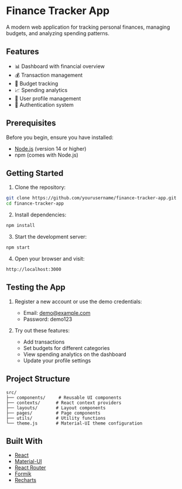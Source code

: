 # Finance Tracker App

A modern web application for tracking personal finances, managing budgets, and analyzing spending patterns.

## Features

- 📊 Dashboard with financial overview
- 💰 Transaction management
- 📅 Budget tracking
- 📈 Spending analytics
- 👤 User profile management
- 🔐 Authentication system

## Prerequisites

Before you begin, ensure you have installed:
- [Node.js](https://nodejs.org/) (version 14 or higher)
- npm (comes with Node.js)

## Getting Started

1. Clone the repository:
```bash
git clone https://github.com/yourusername/finance-tracker-app.git
cd finance-tracker-app
```

2. Install dependencies:
```bash
npm install
```

3. Start the development server:
```bash
npm start
```

4. Open your browser and visit:
```
http://localhost:3000
```

## Testing the App

1. Register a new account or use the demo credentials:
   - Email: demo@example.com
   - Password: demo123

2. Try out these features:
   - Add transactions
   - Set budgets for different categories
   - View spending analytics on the dashboard
   - Update your profile settings

## Project Structure

```
src/
├── components/     # Reusable UI components
├── contexts/      # React context providers
├── layouts/       # Layout components
├── pages/         # Page components
├── utils/         # Utility functions
└── theme.js       # Material-UI theme configuration
```

## Built With

- [React](https://reactjs.org/)
- [Material-UI](https://mui.com/)
- [React Router](https://reactrouter.com/)
- [Formik](https://formik.org/)
- [Recharts](https://recharts.org/)

